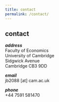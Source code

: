 ```yaml
---
title: contact
permalink: /contact/
---
```


## contact

**_address_** <br>
Faculty of Economics <br>
University of Cambridge <br>
Sidgwick Avenue <br>
Cambridge CB3 9DD <br>

**_email_** <br>
jb2088 [at] cam.ac.uk

**_phone_** <br>
+44 7591 581470
